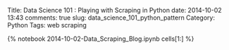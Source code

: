 Title: Data Science 101 : Playing with Scraping in Python 
date:  2014-10-02 13:43
comments: true
slug: data_science_101_python_pattern
Category: Python
Tags: web scraping

{% notebook 2014-10-02-Data_Scraping_Blog.ipynb cells[1:] %}
